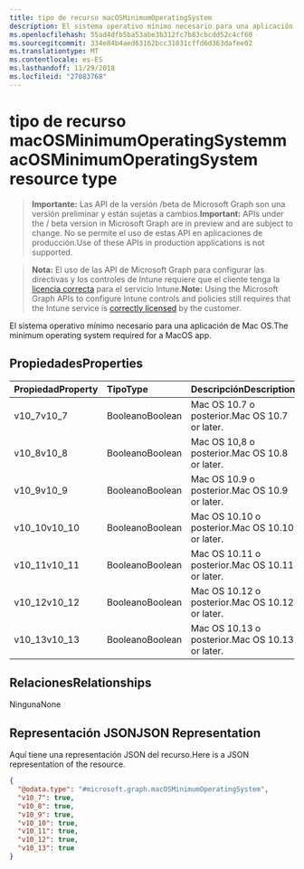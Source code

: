 ```yaml
---
title: tipo de recurso macOSMinimumOperatingSystem
description: El sistema operativo mínimo necesario para una aplicación de Mac OS.
ms.openlocfilehash: 55ad4dfb5ba53abe3b312fc7b83cbcdd52c4cf60
ms.sourcegitcommit: 334e84b4aed63162bcc31831cffd6d363dafee02
ms.translationtype: MT
ms.contentlocale: es-ES
ms.lasthandoff: 11/29/2018
ms.locfileid: "27083768"
---
```

# <a name="macosminimumoperatingsystem-resource-type"></a><span data-ttu-id="15c3c-103">tipo de recurso macOSMinimumOperatingSystem</span><span class="sxs-lookup"><span data-stu-id="15c3c-103">macOSMinimumOperatingSystem resource type</span></span>

> <span data-ttu-id="15c3c-104">**Importante:** Las API de la versión /beta de Microsoft Graph son una versión preliminar y están sujetas a cambios.</span><span class="sxs-lookup"><span data-stu-id="15c3c-104">**Important:** APIs under the / beta version in Microsoft Graph are in preview and are subject to change.</span></span> <span data-ttu-id="15c3c-105">No se permite el uso de estas API en aplicaciones de producción.</span><span class="sxs-lookup"><span data-stu-id="15c3c-105">Use of these APIs in production applications is not supported.</span></span>

> <span data-ttu-id="15c3c-106">**Nota:** El uso de las API de Microsoft Graph para configurar las directivas y los controles de Intune requiere que el cliente tenga la [licencia correcta](https://go.microsoft.com/fwlink/?linkid=839381) para el servicio Intune.</span><span class="sxs-lookup"><span data-stu-id="15c3c-106">**Note:** Using the Microsoft Graph APIs to configure Intune controls and policies still requires that the Intune service is [correctly licensed](https://go.microsoft.com/fwlink/?linkid=839381) by the customer.</span></span>

<span data-ttu-id="15c3c-107">El sistema operativo mínimo necesario para una aplicación de Mac OS.</span><span class="sxs-lookup"><span data-stu-id="15c3c-107">The minimum operating system required for a MacOS app.</span></span>
## <a name="properties"></a><span data-ttu-id="15c3c-108">Propiedades</span><span class="sxs-lookup"><span data-stu-id="15c3c-108">Properties</span></span>
|<span data-ttu-id="15c3c-109">Propiedad</span><span class="sxs-lookup"><span data-stu-id="15c3c-109">Property</span></span>|<span data-ttu-id="15c3c-110">Tipo</span><span class="sxs-lookup"><span data-stu-id="15c3c-110">Type</span></span>|<span data-ttu-id="15c3c-111">Descripción</span><span class="sxs-lookup"><span data-stu-id="15c3c-111">Description</span></span>|
|:---|:---|:---|
|<span data-ttu-id="15c3c-112">v10_7</span><span class="sxs-lookup"><span data-stu-id="15c3c-112">v10_7</span></span>|<span data-ttu-id="15c3c-113">Booleano</span><span class="sxs-lookup"><span data-stu-id="15c3c-113">Boolean</span></span>|<span data-ttu-id="15c3c-114">Mac OS 10.7 o posterior.</span><span class="sxs-lookup"><span data-stu-id="15c3c-114">Mac OS 10.7 or later.</span></span>|
|<span data-ttu-id="15c3c-115">v10_8</span><span class="sxs-lookup"><span data-stu-id="15c3c-115">v10_8</span></span>|<span data-ttu-id="15c3c-116">Booleano</span><span class="sxs-lookup"><span data-stu-id="15c3c-116">Boolean</span></span>|<span data-ttu-id="15c3c-117">Mac OS 10,8 o posterior.</span><span class="sxs-lookup"><span data-stu-id="15c3c-117">Mac OS 10.8 or later.</span></span>|
|<span data-ttu-id="15c3c-118">v10_9</span><span class="sxs-lookup"><span data-stu-id="15c3c-118">v10_9</span></span>|<span data-ttu-id="15c3c-119">Booleano</span><span class="sxs-lookup"><span data-stu-id="15c3c-119">Boolean</span></span>|<span data-ttu-id="15c3c-120">Mac OS 10.9 o posterior.</span><span class="sxs-lookup"><span data-stu-id="15c3c-120">Mac OS 10.9 or later.</span></span>|
|<span data-ttu-id="15c3c-121">v10_10</span><span class="sxs-lookup"><span data-stu-id="15c3c-121">v10_10</span></span>|<span data-ttu-id="15c3c-122">Booleano</span><span class="sxs-lookup"><span data-stu-id="15c3c-122">Boolean</span></span>|<span data-ttu-id="15c3c-123">Mac OS 10.10 o posterior.</span><span class="sxs-lookup"><span data-stu-id="15c3c-123">Mac OS 10.10 or later.</span></span>|
|<span data-ttu-id="15c3c-124">v10_11</span><span class="sxs-lookup"><span data-stu-id="15c3c-124">v10_11</span></span>|<span data-ttu-id="15c3c-125">Booleano</span><span class="sxs-lookup"><span data-stu-id="15c3c-125">Boolean</span></span>|<span data-ttu-id="15c3c-126">Mac OS 10.11 o posterior.</span><span class="sxs-lookup"><span data-stu-id="15c3c-126">Mac OS 10.11 or later.</span></span>|
|<span data-ttu-id="15c3c-127">v10_12</span><span class="sxs-lookup"><span data-stu-id="15c3c-127">v10_12</span></span>|<span data-ttu-id="15c3c-128">Booleano</span><span class="sxs-lookup"><span data-stu-id="15c3c-128">Boolean</span></span>|<span data-ttu-id="15c3c-129">Mac OS 10.12 o posterior.</span><span class="sxs-lookup"><span data-stu-id="15c3c-129">Mac OS 10.12 or later.</span></span>|
|<span data-ttu-id="15c3c-130">v10_13</span><span class="sxs-lookup"><span data-stu-id="15c3c-130">v10_13</span></span>|<span data-ttu-id="15c3c-131">Booleano</span><span class="sxs-lookup"><span data-stu-id="15c3c-131">Boolean</span></span>|<span data-ttu-id="15c3c-132">Mac OS 10.13 o posterior.</span><span class="sxs-lookup"><span data-stu-id="15c3c-132">Mac OS 10.13 or later.</span></span>|

## <a name="relationships"></a><span data-ttu-id="15c3c-133">Relaciones</span><span class="sxs-lookup"><span data-stu-id="15c3c-133">Relationships</span></span>
<span data-ttu-id="15c3c-134">Ninguna</span><span class="sxs-lookup"><span data-stu-id="15c3c-134">None</span></span>
## <a name="json-representation"></a><span data-ttu-id="15c3c-135">Representación JSON</span><span class="sxs-lookup"><span data-stu-id="15c3c-135">JSON Representation</span></span>
<span data-ttu-id="15c3c-136">Aquí tiene una representación JSON del recurso.</span><span class="sxs-lookup"><span data-stu-id="15c3c-136">Here is a JSON representation of the resource.</span></span>
<!-- {
  "blockType": "resource",
  "@odata.type": "microsoft.graph.macOSMinimumOperatingSystem"
}
-->
``` json
{
  "@odata.type": "#microsoft.graph.macOSMinimumOperatingSystem",
  "v10_7": true,
  "v10_8": true,
  "v10_9": true,
  "v10_10": true,
  "v10_11": true,
  "v10_12": true,
  "v10_13": true
}
```





